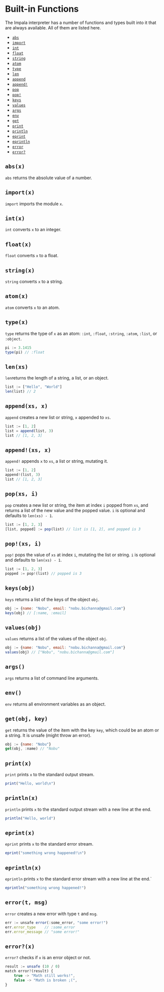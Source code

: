 # Built-in Functions
The Impala interpreter has a number of functions and types built into it that are always available.
All of them are listed here.

 - [`abs`](#absx)
 - [`import`](#importx) 
 - [`int`](#intx) 
 - [`float`](#floatx)
 - [`string`](#stringx)
 - [`atom`](#atomx)
 - [`type`](#typex)
 - [`len`](#lenxs)
 - [`append`](#appendxs-x)
 - [`append!`](#appendxs-x-1)
 - [`pop`](#popxs-i)
 - [`pop!`](#popxs-i-1)
 - [`keys`](#keysobj)
 - [`values`](#valuesobj)
 - [`args`](#args)
 - [`env`](#env)
 - [`get`](#getobj-key)
 - [`print`](#printx)
 - [`println`](#printlnx)
 - [`eprint`](#epintx)
 - [`eprintln`](#eprintln)
 - [`error`](#errort-msg)
 - [`error?`](#errorx)

## `abs(x)`
`abs` returns the absolute value of a number.

## `import(x)`

`import` imports the module `x`.

## `int(x)`
`int` converts `x` to an integer.

## `float(x)`
`float` converts `x` to a float.

## `string(x)`
`string` converts `x` to a string.

## `atom(x)`
`atom` converts `x` to an atom.

## `type(x)`
`type` returns the type of `x` as an atom: `:int`, `:float`, `:string`, `:atom`, `:list`, or `:object`.
```js
pi := 3.1415
type(pi) // :float
```

## `len(xs)`
`len`returns the length of a string, a list, or an object.
```js
list := ["Hello", "World"]
len(list) // 2
```

## `append(xs, x)`
`append` creates a new list or string, `x` appended to `xs`.
```js
list := [1, 2]
list = append(list, 3)
list // [1, 2, 3]
```

## `append!(xs, x)`
`append!` appends `x` to `xs`, a list or string, mutating it.
```js
list := [1, 2]
append!(list, 3)
list // [1, 2, 3]
```

## `pop(xs, i)`
`pop` creates a new list or string, the item at index `i` popped from `xs`, and returns a list of the new value and the popped value.
`i` is optional and defaults to `len(xs) - 1`.
```js
list := [1, 2, 3]
[list, popped] := pop(list) // list is [1, 2], and popped is 3
```

## `pop!(xs, i)`
`pop!` pops the value of `xs` at index `i`, mutating the list or string. `i` is optional and defaults to `len(xs) - 1`.
```js
list := [1, 2, 3]
popped := pop!(list) // popped is 3
```

## `keys(obj)`
`keys` returns a list of the keys of the object `obj`.
```js
obj := {name: "Nobu", email: "nobu.bichanna@gmail.com"}
keys(obj) // [:name, :email]
```

## `values(obj)`
`values` returns a list of the values of the object `obj`.
```js
obj := {name: "Nobu", email: "nobu.bichanna@gmail.com"}
values(obj) // ["Nobu", "nobu.bichanna@gmail.com"]
```

## `args()`
`args` returns a list of command line arguments.

## `env()`
`env` returns all environment variables as an object.

## `get(obj, key)`
`get` returns the value of the item with the key `key`, which could be an atom or a string. It is unsafe (might throw an error).
```js
obj := {name: "Nobu"}
get(obj, :name) // "Nobu"
```

## `print(x)`
`print` prints `x` to the standard output stream.
```js
print("Hello, world\n")
```

## `println(x)`
`println` prints `x` to the standard output stream with a new line at the end.
```js
println("Hello, world")
```

## `eprint(x)`
`eprint` prints `x` to the standard error stream.
```js
eprint("something wrong happened!\n")
```

## `eprintln(x)`
`eprintln` prints `x` to the standard error stream with a new line at the end.`
```js
eprintln("something wrong happened!")
```

## `error(t, msg)`
`error` creates a new error with type `t` and `msg`.
```js
err := unsafe error(:some_error, "some error!")
err.error_type    // :some_error
err.error_message // "some error!"
```

## `error?(x)`
`error?` checks if `x` is an error object or not.
```js
result := unsafe (10 / 0)
match error?(result) {
    true -> "Math still works!",
    false -> "Math is broken ;(",
}
```
